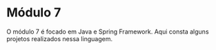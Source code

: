 Módulo 7
========

O módulo 7 é focado em Java e Spring Framework. Aqui consta alguns projetos realizados nessa linguagem.
